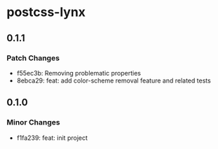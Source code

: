# postcss-lynx

## 0.1.1

### Patch Changes

- f55ec3b: Removing problematic properties
- 8ebca29: feat: add color-scheme removal feature and related tests

## 0.1.0

### Minor Changes

- f1fa239: feat: init project
